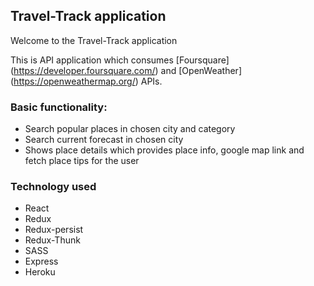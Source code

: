 ## Travel-Track application

Welcome to the Travel-Track application 

This is API application which consumes [Foursquare] (https://developer.foursquare.com/) and [OpenWeather] (https://openweathermap.org/) APIs.

### Basic functionality:

* Search popular places in chosen city and category
* Search current forecast in chosen city
* Shows place details which provides place info, google map link and fetch place tips for the user 

### Technology used

* React
* Redux
* Redux-persist
* Redux-Thunk
* SASS
* Express
* Heroku
